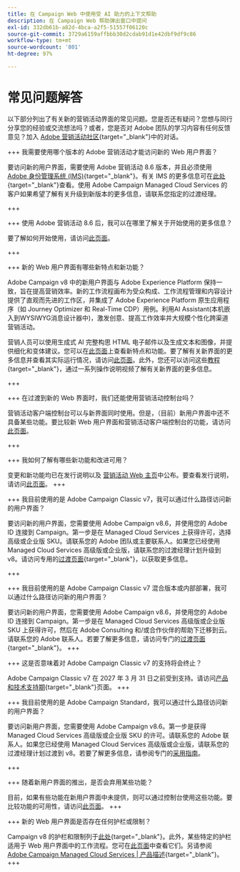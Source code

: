 ```yaml
---
title: 在 Campaign Web 中使用受 AI 助力的上下文帮助
description: 在 Campaign Web 帮助弹出窗口中提问
exl-id: 332db61b-a82d-4bca-a2f5-51557f06120c
source-git-commit: 3729a6159affbbb30d2cdab91d1e42dbf9df9c86
workflow-type: tm+mt
source-wordcount: '801'
ht-degree: 97%

---
```


# 常见问题解答

以下部分列出了有关新的营销活动界面的常见问题。您是否还有疑问？您想与同行分享您的经验或交流想法吗？或者，您是否对 Adobe 团队的学习内容有任何反馈意见？加入 [Adobe 营销活动社区](https://experienceleaguecommunities.adobe.com/t5/adobe-campaign-classic-v7/ct-p/adobe-campaign-classic-community){target="_blank"}中的对话。


+++ 我需要使用哪个版本的 Adobe 营销活动才能访问新的 Web 用户界面？

要访问新的用户界面，需要使用 Adobe 营销活动 8.6 版本，并且必须使用 [Adobe 身份管理系统 (IMS)](https://helpx.adobe.com/cn/enterprise/using/identity.html){target="_blank"}。有关 IMS 的更多信息可在[此处](https://experienceleague.adobe.com/zh-hans/docs/campaign/technotes-ac/tn-new/migrate-users-to-ims){target="_blank"}查看。使用 Adobe Campaign Managed Cloud Services 的客户如果希望了解有关升级到新版本的更多信息，请联系您指定的过渡经理。

+++

+++ 使用 Adobe 营销活动 8.6 后，我可以在哪里了解关于开始使用的更多信息？

要了解如何开始使用，请访问[此页面](../get-started/get-started.md)。

+++

+++ 新的 Web 用户界面有哪些新特点和新功能？

Adobe Campaign v8 中的新用户界面与 Adobe Experience Platform 保持一致，旨在提高营销效率。新的工作流程画布为受众构成、工作流程管理和内容设计提供了直观而先进的工作区，并集成了 Adobe Experience Platform 原生应用程序（如 Journey Optimizer 和 Real-Time CDP）用例。利用AI Assistant(本机嵌入到WYSIWYG消息设计器中)，激发创意、提高工作效率并大规模个性化跨渠道营销活动。

营销人员可以使用生成式 AI 完整构思 HTML 电子邮件以及生成文本和图像，并提供细化和变体建议。您可以在[此页面](../rn/whats-new.md)上查看新特点和功能。要了解有关新界面的更多信息并查看其实际运行情况，请访问[此页面](../get-started/user-interface.md)。此外，您还可以访问这些[教程](https://experienceleague.adobe.com/zh-hans/docs/campaign-web-learn/tutorials/overview){target="_blank"}，通过一系列操作说明视频了解有关新界面的更多信息。

+++

+++  在过渡到新的 Web 界面时，我们还能使用营销活动控制台吗？

营销活动客户端控制台可以与新界面同时使用。但是，（目前）新用户界面中还不具备某些功能。要比较新 Web 用户界面和营销活动客户端控制台的功能，请访问[此页面](../get-started/capability-matrix.md)。

+++

+++ 我如何了解有哪些新功能和改进可用？

变更和新功能均已在发行说明以及 [营销活动 Web 主页](../get-started/user-interface.md#user-interface-home)中公布。要查看发行说明，请访问[此页面](../rn/release-notes.md)。
+++


+++  我目前使用的是 Adobe Campaign Classic v7，我可以通过什么路径访问新的用户界面？

要访问新的用户界面，您需要使用 Adobe Campaign v8.6，并使用您的 Adobe ID 连接到 Campaign。第一步是在 Managed Cloud Services 上获得许可，选择高级或企业版 SKU。请联系您的 Adobe 团队或主要联系人。如果您已经使用 Managed Cloud Services 高级版或企业版，请联系您的过渡经理计划升级到 v8。请访问专用的[过渡页面](https://experienceleague.adobe.com/zh-hans/docs/campaign/campaign-v8/new/v7-to-v8){target="_blank"}，以获取更多信息。

+++

+++  我目前使用的是 Adobe Campaign Classic v7 混合版本或内部部署，我可以通过什么路径访问新的用户界面？

要访问新的用户界面，您需要使用 Adobe Campaign v8.6，并使用您的 Adobe ID 连接到 Campaign。第一步是在 Managed Cloud Services 高级版或企业版 SKU 上获得许可，然后在 Adobe Consulting 和/或合作伙伴的帮助下迁移到云。请联系您的 Adobe 联系人。若要了解更多信息，请访问专门的[过渡页面](https://experienceleague.adobe.com/zh-hans/docs/campaign/campaign-v8/new/v7-to-v8){target="_blank"}。
+++

+++ 这是否意味着对 Adobe Campaign Classic v7 的支持将会终止？

Adobe Campaign Classic v7 在 2027 年 3 月 31 日之前受到支持。请访问[产品和技术支持期](https://helpx.adobe.com/cn/support/programs/eol-matrix.html){target="_blank"}页面。
+++

+++ 我目前使用的是 Adobe Campaign Standard，我可以通过什么路径访问新的用户界面？

要访问新用户界面，您需要使用 Adobe Campaign v8.6。第一步是获得 Managed Cloud Services 高级版或企业版 SKU 的许可。请联系您的 Adobe 联系人。如果您已经使用 Managed Cloud Services 高级版或企业版，请联系您的过渡经理计划过渡到 v8。若要了解更多信息，请参阅专门的[采用指南](../../adoption/home.md)。

+++


+++ 随着新用户界面的推出，是否会弃用某些功能？

目前，如果有些功能在新用户界面中未提供，则可以通过控制台使用这些功能。要比较功能的可用性，请访问[此页面](../get-started/capability-matrix.md)。
+++


+++ 新的 Web 用户界面是否存在任何护栏或限制？

Campaign v8 的护栏和限制列于[此处](https://experienceleague.adobe.com/zh-hans/docs/campaign/campaign-v8/releases/ac-guardrails){target="_blank"}。此外，某些特定的护栏适用于 Web 用户界面中的工作流程。您可在[此页面](../get-started/guardrails.md)中查看它们。另请参阅 [Adobe Campaign Managed Cloud Services | 产品描述](https://helpx.adobe.com/cn/legal/product-descriptions/adobe-campaign-managed-cloud-services.html){target="_blank"}。
+++

